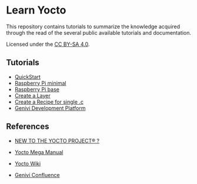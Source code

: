 # Learn Yocto

This repository contains tutorials to summarize the knowledge acquired through the read of the several public available tutorials and documentation.

Licensed under the [CC BY-SA 4.0](https://creativecommons.org/licenses/by-sa/4.0/).

## Tutorials

* [QuickStart](./quickstart/README.md)
* [Raspberry Pi minimal](./raspberry/MINIMAL.md)
* [Raspberry Pi base](./raspberry/BASE.md)
* [Create a Layer](./develop/Layers.md)
* [Create a Recipe for single .c](./develop/Recipe-c.md)
* [Genivi Development Platform](./genivi/README.md)

## References

* [NEW TO THE YOCTO PROJECT® ?](https://www.yoctoproject.org/docs/)

* [Yocto Mega Manual](https://www.yoctoproject.org/docs/latest/mega-manual/mega-manual.html)

* [Yocto Wiki](https://wiki.yoctoproject.org/wiki/Main_Page)

* [Genivi Confluence](https://at.projects.genivi.org/wiki/display/GDP/GDP+Master)